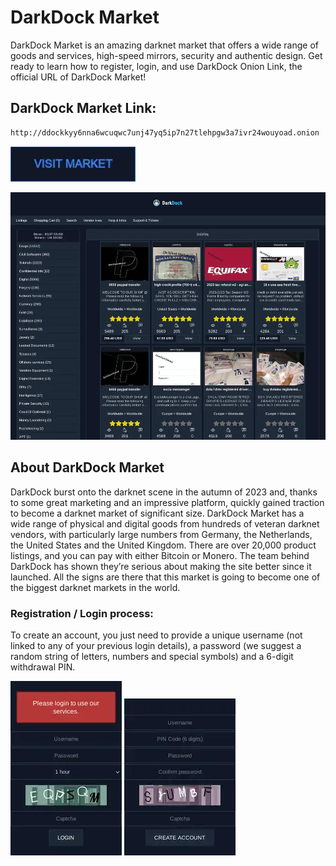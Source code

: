 # DarkDock Market
DarkDock Market is an amazing darknet market that offers a wide range of goods and services, high-speed mirrors, security and authentic design. Get ready to learn how to register, login, and use DarkDock Onion Link, the official URL of DarkDock Market!

## DarkDock Market Link:

```sh
http://ddockkyy6nna6wcuqwc7unj47yq5ip7n27tlehpgw3a7ivr24wouyoad.onion
```
[<img src="/assets/visit-market.webp" width="200">](http://ddockkyy6nna6wcuqwc7unj47yq5ip7n27tlehpgw3a7ivr24wouyoad.onion/)

<a href="http://ddockkyy6nna6wcuqwc7unj47yq5ip7n27tlehpgw3a7ivr24wouyoad.onion"><img src="/assets/darkdock-preview.webp" alt="image" style="max-width: 100%;"><a>

## About DarkDock Market
DarkDock burst onto the darknet scene in the autumn of 2023 and, thanks to some great marketing and an impressive platform, quickly gained traction to become a darknet market of significant size. DarkDock Market has a wide range of physical and digital goods from hundreds of veteran darknet vendors, with particularly large numbers from Germany, the Netherlands, the United States and the United Kingdom. There are over 20,000 product listings, and you can pay with either Bitcoin or Monero. The team behind DarkDock has shown they’re serious about making the site better since it launched. All the signs are there that this market is going to become one of the biggest darknet markets in the world.

### Registration / Login process:

To create an account, you just need to provide a unique username (not linked to any of your previous login details), a password (we suggest a random string of letters, numbers and special symbols) and a 6-digit withdrawal PIN.

<a href="http://ddockkyy6nna6wcuqwc7unj47yq5ip7n27tlehpgw3a7ivr24wouyoad.onion"><img src="/assets/darkdock-login.webp" alt="image" style="max-width: 100%;"><a>  <a href="http://ddockkyy6nna6wcuqwc7unj47yq5ip7n27tlehpgw3a7ivr24wouyoad.onion"><img src="/assets/darkdock-register.webp" alt="image" style="max-width: 100%;"><a>
